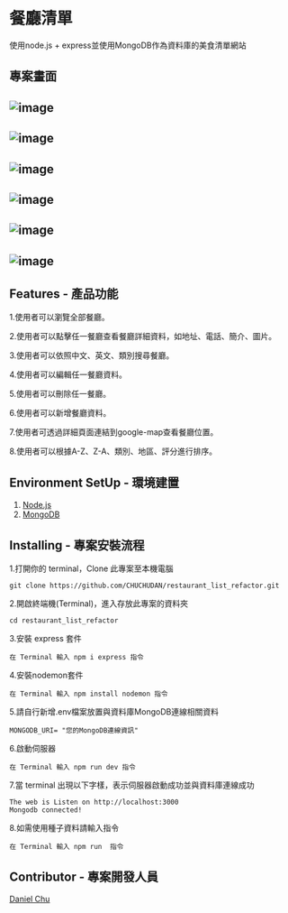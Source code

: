 餐廳清單
====
使用node.js + express並使用MongoDB作為資料庫的美食清單網站

專案畫面
---
![image](https://github.com/CHUCHUDAN/restaurant_list_refactor/blob/main/public/img/index.png)
-------
![image](https://github.com/CHUCHUDAN/restaurant_list_refactor/blob/main/public/img/index2.png)
-------
![image](https://github.com/CHUCHUDAN/restaurant_list_refactor/blob/main/public/img/detail.png)
-------
![image](https://github.com/CHUCHUDAN/restaurant_list_refactor/blob/main/public/img/edit.png)
-------
![image](https://github.com/CHUCHUDAN/restaurant_list_refactor/blob/main/public/img/new.png)
-------
![image](https://github.com/CHUCHUDAN/restaurant_list_refactor/blob/main/public/img/sort.png)
-------
Features - 產品功能
-----
1.使用者可以瀏覽全部餐廳。

2.使用者可以點擊任一餐廳查看餐廳詳細資料，如地址、電話、簡介、圖片。

3.使用者可以依照中文、英文、類別搜尋餐廳。

4.使用者可以編輯任一餐廳資料。

5.使用者可以刪除任一餐廳。

6.使用者可以新增餐廳資料。

7.使用者可透過詳細頁面連結到google-map查看餐廳位置。

8.使用者可以根據A-Z、Z-A、類別、地區、評分進行排序。

Environment SetUp - 環境建置
-----
1. [Node.js](https://nodejs.org/en/)
2. [MongoDB](https://www.mongodb.com/)

Installing - 專案安裝流程
----
1.打開你的 terminal，Clone 此專案至本機電腦

    git clone https://github.com/CHUCHUDAN/restaurant_list_refactor.git
    
2.開啟終端機(Terminal)，進入存放此專案的資料夾

    cd restaurant_list_refactor
    
3.安裝 express 套件

    在 Terminal 輸入 npm i express 指令
    
4.安裝nodemon套件
    
    在 Terminal 輸入 npm install nodemon 指令
    
5.請自行新增.env檔案放置與資料庫MongoDB連線相關資料

    MONGODB_URI= "您的MongoDB連線資訊"
    
6.啟動伺服器
  
    在 Terminal 輸入 npm run dev 指令
    
7.當 terminal 出現以下字樣，表示伺服器啟動成功並與資料庫連線成功

    The web is Listen on http://localhost:3000
    Mongodb connected!
    
8.如需使用種子資料請輸入指令

    在 Terminal 輸入 npm run  指令
    
Contributor - 專案開發人員
-----
[Daniel Chu](https://github.com/CHUCHUDAN)
